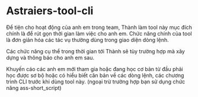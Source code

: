 # Astraiers-tool-cli

Để tiện cho hoạt động của anh em trong team, Thành làm tool này mục đích chính là để rút gọn thời gian làm việc cho anh em.
Chức năng chính của tool là đơn giản hóa các tác vụ thường dùng trong giao diện dòng lệnh.

Các chức năng cụ thể trong thời gian tới Thành sẽ tùy trường hợp mà xây dựng và thông báo cho anh em sau.

Khuyến cáo các anh em mới tham gia hoặc đang học cơ bản từ đầu phải học được sơ bộ hoặc có hiểu biết căn bản về các dòng lệnh, các chương trình CLI trước khi dùng tool này.
(ngoại trừ trường hợp bạn sử dụng chức năng ass-short_script)

